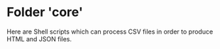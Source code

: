 # Folder 'core'

Here are Shell scripts which can process CSV files in order to produce HTML and JSON files.
